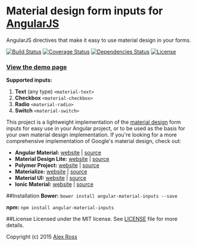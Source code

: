 # Material design form inputs for [AngularJS](https://angular.io/)
AngularJS directives that make it easy to use material design in your forms.

[![Build Status](https://travis-ci.org/aleross/angular-material-inputs.svg?branch=master)](https://travis-ci.org/aleross/angular-material-inputs)
[![Coverage Status](https://coveralls.io/repos/aleross/angular-material-inputs/badge.svg?branch=master&service=github)](https://coveralls.io/github/aleross/angular-material-inputs?branch=master)
[![Dependencies Status](https://david-dm.org/aleross/angular-material-inputs.svg)](https://david-dm.org/aleross/angular-material-inputs.svg)
[![License](https://img.shields.io/badge/license-MIT-blue.svg)](https://github.com/aleross/angular-material-inputs/blob/master/LICENSE)

### [View the demo page](http://aleross.github.io/angular-material-inputs/)

**Supported inputs:**

1. **Text** (any type) `<material-text>`
2. **Checkbox** `<material-checkbox>`
3. **Radio** `<material-radio>`
4. **Switch** `<material-switch>`

This project is a lightweight implementation of the [material design]((https://www.google.com/design/spec/material-design/introduction.html)) form inputs for easy use in your Angular project, or to be used
as the basis for your own material design implementation. If you're looking for a more comprehensive implementation of Google's material design, check out:
- **Angular Material:** [website](https://material.angularjs.org/latest/) | [source](https://github.com/angular/material)
- **Material Design Lite:** [website](http://www.getmdl.io/) | [source](https://github.com/google/material-design-lite)
- **Polymer Project:** [website](https://www.polymer-project.org/1.0/) | [source](https://github.com/polymer/polymer)
- **Materialize:** [website](http://materializecss.com/) | [source](https://github.com/Dogfalo/materialize)
- **Material UI:** [website](http://www.material-ui.com/#/) | [source](https://github.com/callemall/material-ui)
- **Ionic Material:** [website](http://ionicmaterial.com/) | [source](https://github.com/zachsoft/Ionic-Material)

##Installation
**Bower:**
`bower install angular-material-inputs --save`

**npm:**
`npm install angular-material-inputs`

##License
Licensed under the MIT license. See [LICENSE](https://github.com/aleross/angular-material-inputs/blob/master/LICENSE) file for more details.

Copyright (c) 2015 [Alex Ross](https://www.linkedin.com/in/davidalexross)
